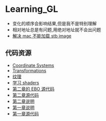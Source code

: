 # Learning_GL

- 变化的顺序会影响结果,但是我不是特别理解
- 相对地址总是有问题,用绝对地址就不会出问题
- [解决 mac 不能加载 stb image](https://github.com/Polytonic/Glitter/issues/70)

## 代码资源

- [Coordinate Systems](https://learnopengl-cn.github.io/01%20Getting%20started/08%20Coordinate%20Systems/)
- [Transformations](https://learnopengl-cn.github.io/01%20Getting%20started/06%20Textures/)
- [纹理](https://learnopengl-cn.github.io/01%20Getting%20started/06%20Textures/)
- [学习 shaders ](https://learnopengl-cn.github.io/01%20Getting%20started/05%20Shaders/)
- [第二章的 EBO 源代码](https://learnopengl.com/code_viewer_gh.php?code=src/1.getting_started/2.2.hello_triangle_indexed/hello_triangle_indexed.cpp)
- [第二章源代码](https://learnopengl.com/code_viewer_gh.php?code=src/1.getting_started/2.1.hello_triangle/hello_triangle.cpp)
- [第二章说明](https://learnopengl-cn.github.io/01%20Getting%20started/04%20Hello%20Triangle/)
- [第一章说明](https://learnopengl-cn.github.io/01%20Getting%20started/03%20Hello%20Window/)
- [第一章源代码](https://learnopengl.com/code_viewer_gh.php?code=src/1.getting_started/1.2.hello_window_clear/hello_window_clear.cpp)